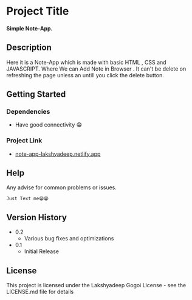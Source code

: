 # Project Title

<h4>Simple Note-App.</h4>

## Description

Here it is a Note-App which is made with basic HTML , CSS and JAVASCRIPT.
Where We can Add Note in Browser . It can't be delete on refreshing the page unless an untill you click the delete button.

## Getting Started

### Dependencies

* Have good connectivity 😁


### Project Link

* [note-app-lakshyadeep.netlify.app](https://note-app-lakshyadeep.netlify.app/)



## Help

Any advise for common problems or issues.
```
Just Text me😁😁
```



## Version History

* 0.2
    * Various bug fixes and optimizations
* 0.1
    * Initial Release

## License

This project is licensed under the Lakshyadeep Gogoi License - see the LICENSE.md file for details


